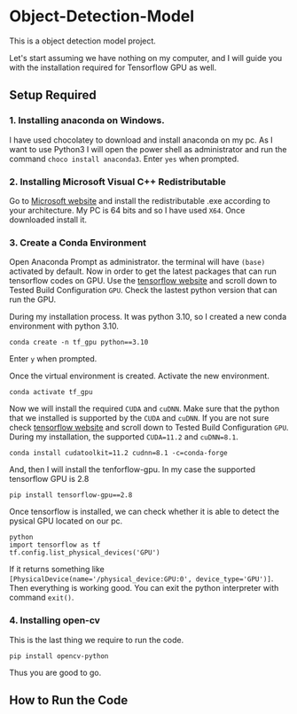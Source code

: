# Object-Detection-Model

This is a object detection model project.

Let's start assuming we have nothing on my computer, and I will guide you with the installation required for Tensorflow GPU as well.

## Setup Required
### 1. Installing anaconda on Windows.
I have used chocolatey to download and install anaconda on my pc. As I want to use Python3 I will open the power shell as administrator and run the command ```choco install anaconda3```. Enter `yes` when prompted. 

### 2. Installing Microsoft Visual C++ Redistributable
Go to [Microsoft website](https://docs.microsoft.com/en-us/cpp/windows/latest-supported-vc-redist?view=msvc-160) and install the redistributable .exe according to your architecture. My PC is 64 bits and so I have used `X64`. Once downloaded install it.

### 3. Create a Conda Environment
Open Anaconda Prompt as administrator. the terminal will have `(base)` activated by default.
Now in order to get the latest packages that can run tensorflow codes on GPU. Use the [tensorflow website](https://www.tensorflow.org/install/source_windows) and scroll down to Tested Build Configuration `GPU`. Check the lastest python version that can run the GPU.

During my installation process. It was python 3.10, so I created a new conda environment with python 3.10. 
```
conda create -n tf_gpu python==3.10
```
Enter `y` when prompted.

Once the virtual environment is created. Activate the new environment.
```
conda activate tf_gpu
```

Now we will install the required `CUDA` and `cuDNN`. Make sure that the python that we installed is supported by the `CUDA` and `cuDNN`. If you are not sure check [tensorflow website](https://www.tensorflow.org/install/source_windows) and scroll down to Tested Build Configuration `GPU`. During my installation, the supported `CUDA=11.2` and `cuDNN=8.1`. 
```
conda install cudatoolkit=11.2 cudnn=8.1 -c=conda-forge
```

And, then I will install the tenforflow-gpu. In my case the supported tensorflow GPU is 2.8
```
pip install tensorflow-gpu==2.8
```

Once tensorflow is installed, we can check whether it is able to detect the pysical GPU located on our pc.
```
python
import tensorflow as tf
tf.config.list_physical_devices('GPU')
```

If it returns something like `[PhysicalDevice(name='/physical_device:GPU:0', device_type='GPU')]`. Then everything is working good. You can exit the python interpreter with command `exit()`.

### 4. Installing open-cv
This is the last thing we require to run the code.
```
pip install opencv-python
```

Thus you are good to go.

## How to Run the Code
